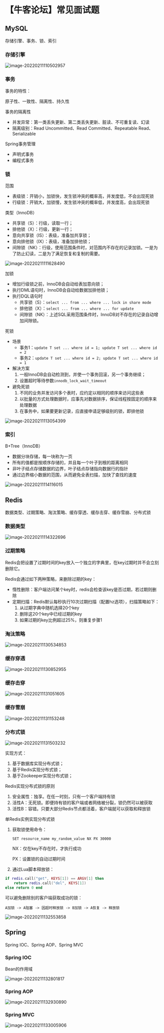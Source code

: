 # 【牛客论坛】常见面试题

## MySQL

存储引擎、事务、锁、索引

### 存储引擎

![image-20220211110502957](assets/image-20220211110502957.png)

### 事务

事务的特性：

原子性、一致性、隔离性、持久性

事务的隔离性

- 并发异常：第一类丢失更新、第二类丢失更新、脏读、不可重复读、幻读
- 隔离级别：Read Uncommitted、Read Committed、Repeatable Read、Serializable

Spring事务管理

- 声明式事务
- 编程式事务

### 锁

范围

- 表级锁：开销小，加锁快，发生锁冲突的概率高，并发度低，不会出现死锁
- 行级锁：开销大，加锁慢，发生锁冲突的概率低，并发度高，会出现死锁

类型（InnoDB）

- 共享锁（S）：行级，读取一行；
- 排他锁（X）：行级，更新一行；
- 意向共享锁（IS）：表级，准备加共享锁；
- 意向排他锁（IX）：表级，准备加排他锁；
- 间隙锁（NK）：行级，使用范围条件时，对范围内不存在的记录加锁。一是为了防止幻读，二是为了满足恢复和复制的需要。

![image-20220211111628490](assets/image-20220211111628490.png)

加锁

- 增加行级锁之前，InnoDB会自动给表加意向锁；
- 执行DML语句时，InnoDB会自动给数据加排他锁；
- 执行DQL语句时
  - 共享锁（S）：`select ... from ... where ... lock in share mode`
  - 排他锁（X）：`select ... from ... where ... for update`
  - 间隙锁（NK）：上述SQL采用范围条件时，InnoDB对不存在的记录自动增加间隙锁。

死锁

- 场景
  - 事务1：`update T set ... where id = 1; update T set ... where id = 2`
  - 事务2：`update T set ... where id = 2; update T set ... where id = 1`
- 解决方案
  1. 一般InnoDB会自动检测到，并使一个事务回滚，另一个事务继续；
  2. 设置超时等待参数`innodb_lock_wait_timeout`
- 避免死锁
  1. 不同的业务并发访问多个表时，应约定以相同的顺序来访问这些表
  2. 以批量的方式处理数据时，应事先对数据排序，保证线程按固定的顺序来处理数据
  3. 在事务中，如果要更新记录，应直接申请足够级别的锁，即排他锁

![image-20220211113054399](assets/image-20220211113054399.png)

### 索引

B+Tree（InnoDB）

- 数据分块存储，每一块称为一页
- 所有的值都是按顺序存储的，并且每一个叶子到根的距离相同
- 非叶子结点存储数据的边界，叶子结点存储指向数据行的指针
- 通过边界缩小数据的范围，从而避免全表扫描，加快了查找的速度

![image-20220211114116015](assets/image-20220211114116015.png)



## Redis

数据类型、过期策略、淘汰策略、缓存穿透、缓存击穿、缓存雪崩、分布式锁

### 数据类型

![image-20220211114322696](assets/image-20220211114322696.png)

### 过期策略

Redis会把设置了过期时间的key放入一个独立的字典里，在key过期时并不会立刻删除它。

Redis会通过如下两种策略，来删除过期的key：

- 惰性删除：客户端访问某个key时，redis会检查该key是否过期，若过期则删除
- 定期扫描：Redis默认每秒执行10次过期扫描（配置hz选项），扫描策略如下：
  1. 从过期字典中随机选择20个key
  2. 删除这20个key中已经过期的key
  3. 如果过期的key比例超过25%，则重复步骤1

### 淘汰策略

![image-20220211130534853](assets/image-20220211130534853.png)

### 缓存穿透

![image-20220211130852955](assets/image-20220211130852955.png)

### 缓存击穿

![image-20220211131051605](assets/image-20220211131051605.png)

### 缓存雪崩

![image-20220211131153248](assets/image-20220211131153248.png)

### 分布式锁

![image-20220211131503232](assets/image-20220211131503232.png)

实现方式：

1. 基于数据库实现分布式锁；
2. 基于Redis实现分布式锁；
3. 基于Zookeeper实现分布式锁；

Redis实现分布式锁的原则

1. 安全属性：独享。在任一时刻，只有一个客户端持有锁
2. 活性A：无死锁。即便持有锁的客户端或者网络被分裂，锁仍然可以被获取
3. 活性B：容错。只要大部分Redis节点都活着，客户端就可以获取和释放锁

单Redis实例实现分布式锁

1. 获取锁使用命令：

   `SET resource_name my_random_value NX PX 30000`

   NX：仅在key不存在时，才执行成功

   PX：设置锁的自动过期时间

2. 通过Lua脚本释放锁：

```lua
if redis.call("get", KEYS[1]) == ARGV[1] then
    return redis.call("del", KEYS[1])
else return 0 end
```

可以避免删除别的客户端获取成功的锁：

`A加锁 -> A阻塞 -> 因超时释放锁 -> B加锁 -> A恢复 -> 释放锁`

![image-20220211132553858](assets/image-20220211132553858.png)

## Spring

Spring IOC、Spring AOP、Spring MVC

### Spring IOC

Bean的作用域

![image-20220211132801817](assets/image-20220211132801817.png)

### Spring AOP

![image-20220211132930890](assets/image-20220211132930890.png)

### Spring MVC

![image-20220211133005906](assets/image-20220211133005906.png)

